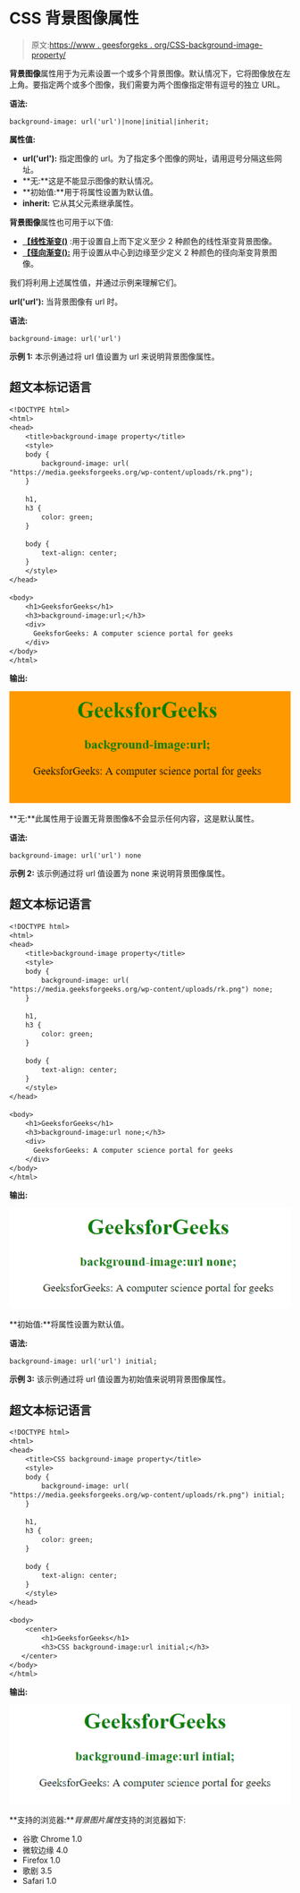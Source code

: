 # CSS 背景图像属性

> 原文:[https://www . geesforgeks . org/CSS-background-image-property/](https://www.geeksforgeeks.org/css-background-image-property/)

**背景图像**属性用于为元素设置一个或多个背景图像。默认情况下，它将图像放在左上角。要指定两个或多个图像，我们需要为两个图像指定带有逗号的独立 URL。

**语法:**

```
background-image: url('url')|none|initial|inherit;
```

**属性值:**

*   **url('url'):** 指定图像的 url。为了指定多个图像的网址，请用逗号分隔这些网址。
*   **无:**这是不能显示图像的默认情况。
*   **初始值:**用于将属性设置为默认值。
*   **inherit:** 它从其父元素继承属性。

**背景图像**属性也可用于以下值:

*   [**【线性渐变()**](https://www.geeksforgeeks.org/css-combine-background-image-with-gradient-overlay/) :用于设置自上而下定义至少 2 种颜色的线性渐变背景图像。
*   [**【径向渐变():**](https://www.geeksforgeeks.org/css-combine-background-image-with-gradient-overlay/) 用于设置从中心到边缘至少定义 2 种颜色的径向渐变背景图像。

我们将利用上述属性值，并通过示例来理解它们。

**url('url'):** 当背景图像有 url 时。

**语法:**

```
background-image: url('url')
```

**示例 1:** 本示例通过将 url 值设置为 url 来说明背景图像属性。

## 超文本标记语言

```
<!DOCTYPE html>
<html>
<head>
    <title>background-image property</title>
    <style>
    body {
        background-image: url(
"https://media.geeksforgeeks.org/wp-content/uploads/rk.png");
    }

    h1,
    h3 {
        color: green;
    }

    body {
        text-align: center;
    }
    </style>
</head>

<body>
    <h1>GeeksforGeeks</h1>
    <h3>background-image:url;</h3>
    <div>
      GeeksforGeeks: A computer science portal for geeks
    </div>
</body>
</html>
```

**输出:**

![](img/1cc5ec86bfaa182e61f5fab89a6e60b5.png)

**无:**此属性用于设置无背景图像&不会显示任何内容，这是默认属性。

**语法:**

```
background-image: url('url') none
```

**示例 2:** 该示例通过将 url 值设置为 none 来说明背景图像属性。

## 超文本标记语言

```
<!DOCTYPE html>
<html>
<head>
    <title>background-image property</title>
    <style>
    body {
        background-image: url(
"https://media.geeksforgeeks.org/wp-content/uploads/rk.png") none;
    }

    h1,
    h3 {
        color: green;
    }

    body {
        text-align: center;
    }
    </style>
</head>

<body>
    <h1>GeeksforGeeks</h1>
    <h3>background-image:url none;</h3>
    <div>
      GeeksforGeeks: A computer science portal for geeks
    </div>
</body>
</html>
```

**输出:**

![](img/fc6f9131f04c102435d50ea0d320d45a.png)

**初始值:**将属性设置为默认值。

**语法:**

```
background-image: url('url') initial;
```

**示例 3:** 该示例通过将 url 值设置为初始值来说明背景图像属性。

## 超文本标记语言

```
<!DOCTYPE html>
<html>
<head>
    <title>CSS background-image property</title>
    <style>
    body {
        background-image: url(
"https://media.geeksforgeeks.org/wp-content/uploads/rk.png") initial;
    }

    h1,
    h3 {
        color: green;
    }

    body {
        text-align: center;
    }
    </style>
</head>

<body>
    <center>
        <h1>GeeksforGeeks</h1>
        <h3>CSS background-image:url initial;</h3>
   </center>
</body>
</html>
```

**输出:**

![](img/7c2ac55f00d8522dd177c540370dc424.png)

**支持的浏览器:***背景图片属性*支持的浏览器如下:

*   谷歌 Chrome 1.0
*   微软边缘 4.0
*   Firefox 1.0
*   歌剧 3.5
*   Safari 1.0